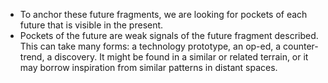- To anchor these future fragments, we are looking for pockets of each future that is visible in the present.
- Pockets of the future are weak signals of the future fragment described. This can take many forms: a technology prototype, an op-ed, a counter-trend, a discovery. It might be found in a similar or related terrain, or it may borrow inspiration from similar patterns in distant spaces.
